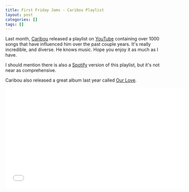 ```yaml
---
title: First Friday Jams - Caribou Playlist
layout: post
categories: []
tags: []
---
```


Last month, [Caribou](http://www.caribou.fm/) released a playlist on [YouTube](http://youtube.com) containing over 1000 songs that have influenced him over the past couple years. It's really incredible, and diverse. He knows music. Hope you enjoy it as much as I have.

I should mention there is also a [Spotify](http://open.spotify.com/user/cariboutheband/playlist/4Dg0J0ICj9kKTGDyFu0Cv4) version of this playlist, but it's not near as comprehensive. 

Caribou also released a great album last year called [Our Love](http://open.spotify.com/album/5r4nz5LZHeGUcZCrWbfWkx).

<iframe width="560" height="315" src="//www.youtube.com/embed/videoseries?list=PL4lEESSgxM_5O81EvKCmBIm_JT5Q7JeaI" frameborder="0" allowfullscreen></iframe>